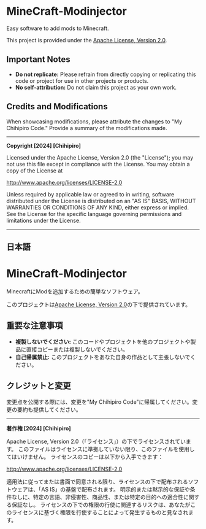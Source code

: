# MineCraft-Modinjector
Easy software to add mods to Minecraft.

This project is provided under the [Apache License, Version 2.0](http://www.apache.org/licenses/LICENSE-2.0).

## Important Notes

- **Do not replicate:** Please refrain from directly copying or replicating this code or project for use in other projects or products.
- **No self-attribution:** Do not claim this project as your own work.

## Credits and Modifications

When showcasing modifications, please attribute the changes to "My Chihipiro Code." Provide a summary of the modifications made.

---

**Copyright [2024] [Chihipiro]**

Licensed under the Apache License, Version 2.0 (the "License");
you may not use this file except in compliance with the License.
You may obtain a copy of the License at

   http://www.apache.org/licenses/LICENSE-2.0

Unless required by applicable law or agreed to in writing, software
distributed under the License is distributed on an "AS IS" BASIS,
WITHOUT WARRANTIES OR CONDITIONS OF ANY KIND, either express or implied.
See the License for the specific language governing permissions and
limitations under the License.


---


## 日本語
# MineCraft-Modinjector
MinecraftにModを追加するための簡単なソフトウェア。

このプロジェクトは[Apache License, Version 2.0](http://www.apache.org/licenses/LICENSE-2.0)の下で提供されています。

## 重要な注意事項

- **複製しないでください:** このコードやプロジェクトを他のプロジェクトや製品に直接コピーまたは複製しないでください。
- **自己帰属禁止:** このプロジェクトをあなた自身の作品として主張しないでください。

## クレジットと変更

変更点を公開する際には、変更を"My Chihipiro Code"に帰属してください。変更の要約も提供してください。

---

**著作権 [2024] [Chihipiro]**

Apache License, Version 2.0（「ライセンス」）の下でライセンスされています。
このファイルはライセンスに準拠していない限り、このファイルを使用してはいけません。
ライセンスのコピーは以下から入手できます：

   http://www.apache.org/licenses/LICENSE-2.0

適用法に従ってまたは書面で同意される限り、ライセンスの下で配布されるソフトウェアは、「AS IS」の基盤で配布されます。
明示的または黙示的な保証や条件なしに、特定の言語、非侵害性、商品性、または特定の目的への適合性に関する保証なし。
ライセンスの下での権限の行使に関連するリスクは、あなたがこのライセンスに基づく権限を行使することによって発生するものと見なされます。

